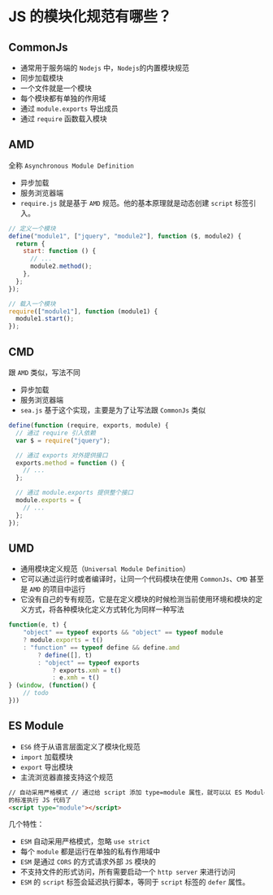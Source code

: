 # JS 的模块化规范有哪些？

## CommonJs

- 通常用于服务端的 `Nodejs` 中，`Nodejs`的内置模块规范
- 同步加载模块
- 一个文件就是一个模块
- 每个模块都有单独的作用域
- 通过 `module.exports` 导出成员
- 通过 `require` 函数载入模块

## AMD

全称 `Asynchronous Module Definition`

- 异步加载
- 服务浏览器端
- `require.js` 就是基于 `AMD` 规范。他的基本原理就是动态创建 `script` 标签引入。

```js
// 定义一个模块
define("module1", ["jquery", "module2"], function ($, module2) {
  return {
    start: function () {
      // ...
      module2.method();
    },
  };
});

// 载入一个模块
require(["module1"], function (module1) {
  module1.start();
});
```

## CMD

跟 `AMD` 类似，写法不同

- 异步加载
- 服务浏览器端
- `sea.js` 基于这个实现，主要是为了让写法跟 `CommonJs` 类似

```js
define(function (require, exports, module) {
  // 通过 require 引入依赖
  var $ = require("jquery");

  // 通过 exports 对外提供接口
  exports.method = function () {
    // ...
  };

  // 通过 module.exports 提供整个接口
  module.exports = {
    // ...
  };
});
```

## UMD

- 通用模块定义规范（`Universal Module Definition`）
- 它可以通过运行时或者编译时，让同一个代码模块在使用 `CommonJs`、`CMD` 甚至是 `AMD` 的项目中运行
- 它没有自己的专有规范，它是在定义模块的时候检测当前使用环境和模块的定义方式，将各种模块化定义方式转化为同样一种写法

```js
function(e, t) {
    "object" == typeof exports && "object" == typeof module
    ? module.exports = t()
    : "function" == typeof define && define.amd
        ? define([], t)
        : "object" == typeof exports
            ? exports.xmh = t()
            : e.xmh = t()
} (window, (function() {
    // todo
}))
```

## ES Module

- `ES6` 终于从语言层面定义了模块化规范
- `import` 加载模块
- `export` 导出模块
- 主流浏览器直接支持这个规范

```html
// 自动采用严格模式 // 通过给 script 添加 type=module 属性，就可以以 ES Module
的标准执行 JS 代码了
<script type="module"></script>
```

几个特性：

- `ESM` 自动采用严格模式，忽略 `use strict`
- 每个 `module` 都是运行在单独的私有作用域中
- `ESM` 是通过 `CORS` 的方式请求外部 `JS` 模块的
- 不支持文件的形式访问，所有需要启动一个 `http server` 来进行访问
- `ESM` 的 `script` 标签会延迟执行脚本，等同于 `script` 标签的 `defer` 属性。
